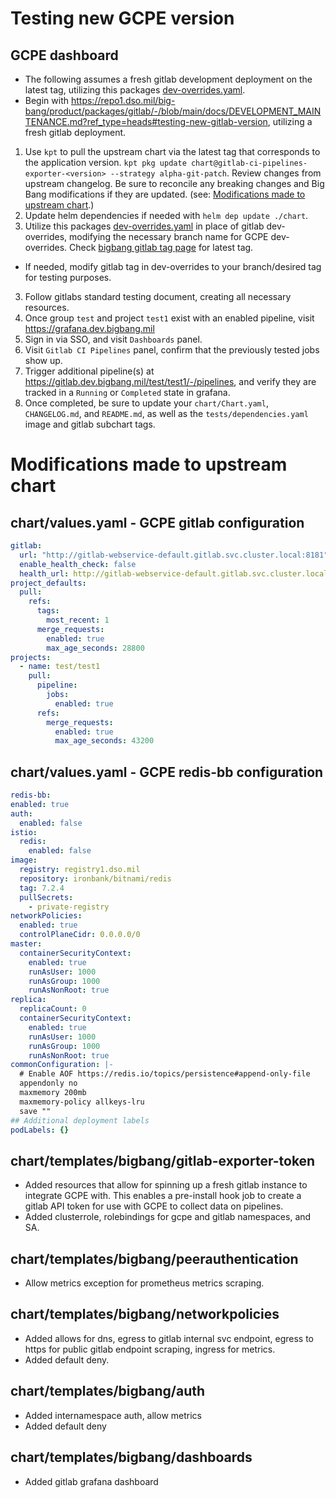 # Testing new GCPE version

## GCPE dashboard

- The following assumes a fresh gitlab development deployment on the latest tag, utilizing this packages [dev-overrides.yaml](./dev-overrides.yaml).
- Begin with <https://repo1.dso.mil/big-bang/product/packages/gitlab/-/blob/main/docs/DEVELOPMENT_MAINTENANCE.md?ref_type=heads#testing-new-gitlab-version>, utilizing
a fresh gitlab deployment.

1. Use `kpt` to pull the upstream chart via the latest tag that corresponds to the application version. `kpt pkg update chart@gitlab-ci-pipelines-exporter-<version> --strategy alpha-git-patch`.  Review changes from upstream changelog.  Be sure to reconcile any breaking changes and Big Bang modifications if they are updated. (see: [Modifications made to upstream chart](#modifications-made-to-upstream-chart).)
2. Update helm dependencies if needed with `helm dep update ./chart`.
2. Utilize this packages [dev-overrides.yaml](./dev-overrides.yaml) in place of gitlab dev-overrides, modifying the necessary branch name for GCPE dev-overrides. Check [bigbang gitlab tag page](https://repo1.dso.mil/big-bang/product/packages/gitlab/-/tags) for latest tag.

- If needed, modify gitlab tag in dev-overrides to your branch/desired tag for testing purposes.

3. Follow gitlabs standard testing document, creating all necessary resources.
4. Once group `test` and project `test1` exist with an enabled pipeline, visit <https://grafana.dev.bigbang.mil>
5. Sign in via SSO, and visit `Dashboards` panel.  
6. Visit `Gitlab CI Pipelines` panel, confirm that the previously tested jobs show up.  
7. Trigger additional pipeline(s) at <https://gitlab.dev.bigbang.mil/test/test1/-/pipelines>, and verify they are tracked in a `Running` or `Completed` state in grafana.
8. Once completed, be sure to update your `chart/Chart.yaml`, `CHANGELOG.md`, and `README.md`, as well as the `tests/dependencies.yaml` image and gitlab subchart tags.

# Modifications made to upstream chart

## chart/values.yaml - GCPE gitlab configuration

  ```yaml
  gitlab:
    url: "http://gitlab-webservice-default.gitlab.svc.cluster.local:8181"
    enable_health_check: false
    health_url: http://gitlab-webservice-default.gitlab.svc.cluster.local:8181
  project_defaults:
    pull:
      refs:
        tags:
          most_recent: 1
        merge_requests:
          enabled: true
          max_age_seconds: 28800
  projects:
    - name: test/test1
      pull:
        pipeline:
          jobs:
            enabled: true
        refs:
          merge_requests:
            enabled: true
            max_age_seconds: 43200
  ```

## chart/values.yaml - GCPE redis-bb configuration

  ```yaml
redis-bb:
  enabled: true
  auth:
    enabled: false
  istio:
    redis:
      enabled: false
  image:
    registry: registry1.dso.mil
    repository: ironbank/bitnami/redis
    tag: 7.2.4
    pullSecrets:
      - private-registry
  networkPolicies:
    enabled: true
    controlPlaneCidr: 0.0.0.0/0
  master:
    containerSecurityContext:
      enabled: true
      runAsUser: 1000
      runAsGroup: 1000
      runAsNonRoot: true
  replica:
    replicaCount: 0
    containerSecurityContext:
      enabled: true
      runAsUser: 1000
      runAsGroup: 1000
      runAsNonRoot: true
  commonConfiguration: |-
    # Enable AOF https://redis.io/topics/persistence#append-only-file
    appendonly no
    maxmemory 200mb
    maxmemory-policy allkeys-lru
    save ""
  ## Additional deployment labels
  podLabels: {}
  ```

## chart/templates/bigbang/gitlab-exporter-token

- Added resources that allow for spinning up a fresh gitlab instance to integrate GCPE with.  This enables a pre-install hook job to create
a gitlab API token for use with GCPE to collect data on pipelines.
- Added clusterrole, rolebindings for gcpe and gitlab namespaces, and SA.

## chart/templates/bigbang/peerauthentication

- Allow metrics exception for prometheus metrics scraping.

## chart/templates/bigbang/networkpolicies

- Added allows for dns, egress to gitlab internal svc endpoint, egress to https for public gitlab endpoint scraping, ingress for metrics.
- Added default deny.

## chart/templates/bigbang/auth

- Added internamespace auth, allow metrics
- Added default deny

## chart/templates/bigbang/dashboards

- Added gitlab grafana dashboard
